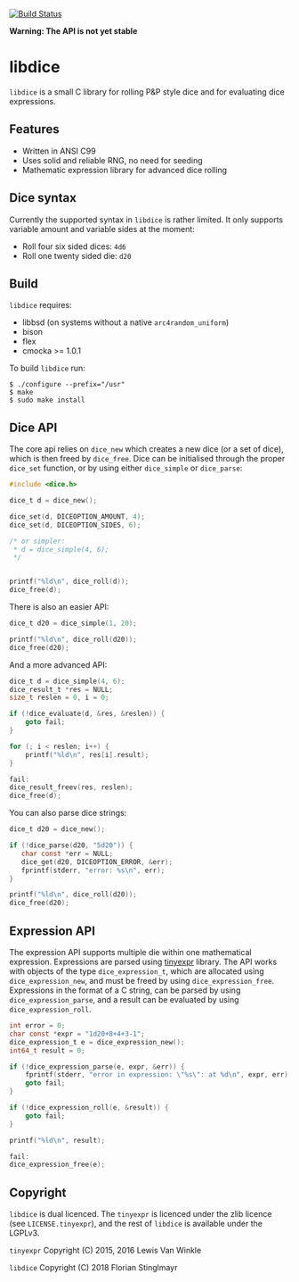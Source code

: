 [![Build Status](https://travis-ci.org/n0la/libdice.svg?branch=master)](https://travis-ci.org/n0la/libdice)

**Warning: The API is not yet stable**

# libdice

``libdice`` is a small C library for rolling P&P style dice and for
evaluating dice expressions.

## Features

* Written in ANSI C99
* Uses solid and reliable RNG, no need for seeding
* Mathematic expression library for advanced dice rolling

## Dice syntax

Currently the supported syntax in ``libdice`` is rather limited. It only
supports variable amount and variable sides at the moment:

* Roll four six sided dices: ``4d6``
* Roll one twenty sided die: ``d20``

## Build

``libdice`` requires:

* libbsd (on systems without a native ``arc4random_uniform``)
* bison
* flex
* cmocka >= 1.0.1

To build ``libdice`` run:

```shell
$ ./configure --prefix="/usr"
$ make
$ sudo make install
```

## Dice API

The core api relies on ``dice_new`` which creates a new dice (or a set of dice),
which is then freed by ``dice_free``. Dice can be initialised through the proper
``dice_set`` function, or by using either ``dice_simple`` or ``dice_parse``:

```C
#include <dice.h>

dice_t d = dice_new();

dice_set(d, DICEOPTION_AMOUNT, 4);
dice_set(d, DICEOPTION_SIDES, 6);

/* or simpler:
 * d = dice_simple(4, 6);
 */


printf("%ld\n", dice_roll(d));
dice_free(d);
```

There is also an easier API:

```C
dice_t d20 = dice_simple(1, 20);

printf("%ld\n", dice_roll(d20));
dice_free(d20);
```

And a more advanced API:

```C
dice_t d = dice_simple(4, 6);
dice_result_t *res = NULL;
size_t reslen = 0, i = 0;

if (!dice_evaluate(d, &res, &reslen)) {
    goto fail;
}

for (; i < reslen; i++) {
    printf("%ld\n", res[i].result);
}

fail:
dice_result_freev(res, reslen);
dice_free(d);
```

You can also parse dice strings:

```C
dice_t d20 = dice_new();

if (!dice_parse(d20, "5d20")) {
   char const *err = NULL;
   dice_get(d20, DICEOPTION_ERROR, &err);
   fprintf(stderr, "error: %s\n", err);
}

printf("%ld\n", dice_roll(d20));
dice_free(d20);
```

## Expression API

The expression API supports multiple die within one mathematical expression.
Expressions are parsed using [tinyexpr](https://github.com/codeplea/tinyexpr)
library. The API works with objects of the type ``dice_expression_t``, which
are allocated using ``dice_expression_new``, and must be freed by using
``dice_expression_free``. Expressions in the format of a C string, can be
parsed by using ``dice_expression_parse``, and a result can be evaluated
by using ``dice_expression_roll``.

```C
int error = 0;
char const *expr = "1d20+8+4+3-1";
dice_expression_t e = dice_expression_new();
int64_t result = 0;

if (!dice_expression_parse(e, expr, &err)) {
    fprintf(stderr, "error in expression: \"%s\": at %d\n", expr, err);
    goto fail;
}

if (!dice_expression_roll(e, &result)) {
    goto fail;
}

printf("%ld\n", result);

fail:
dice_expression_free(e);
```

## Copyright

``libdice`` is dual licenced. The ``tinyexpr`` is licenced under the zlib
licence (see ``LICENSE.tinyexpr``), and the rest of ``libdice`` is available
under the LGPLv3.

``tinyexpr`` Copyright (C) 2015, 2016 Lewis Van Winkle

``libdice`` Copyright (C) 2018 Florian Stinglmayr
